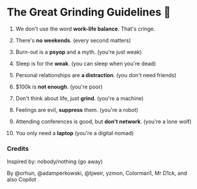 # The Great Grinding Guidelines 🫡

1. We don't use the word **work-life balance**. That's cringe.

2. There's **no weekends**. (every second matters)

3. Burn-out is a **psyop** and a myth. (you're just weak)

4. Sleep is for the **weak**. (you can sleep when you're dead)

5. Personal relationships are **a distraction**. (you don't need friends)

6. $100k is **not enough**. (you're poor)

7. Don't think about life, just **grind**. (you're a machine)

8. Feelings are evil, **suppress** them. (you're a robot)

9. Attending conferences is good, but **don't network**. (you're a lone wolf)

10. You only need a **laptop** (you're a digital nomad)

### Credits

Inspired by: nobody/nothing (go away)

By @orhun, @adamperkowski, @tjweir, yzmon, Colorman1, Mr D1ck, and also Copilot
